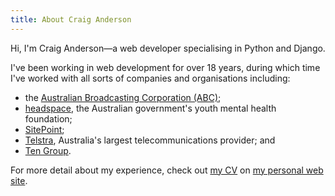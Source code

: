 ```yaml
---
title: About Craig Anderson
---
```


Hi, I'm Craig Anderson—a web developer specialising in Python and Django.

I've been working in web development for over 18 years, during which time I've worked with all sorts of companies and organisations including:

 * the [Australian Broadcasting Corporation (ABC)](http://www,abc.net.au);
 * [headspace](http://headspace.org.au), the Australian government's youth mental health foundation;
 * [SitePoint](http://sitepoint.com);
 * [Telstra](http://telstra.com), Australia's largest telecommunications provider; and
 * [Ten Group](http://tengroup.com).

For more detail about my experience, check out [my CV](http://craiga.id.au/cv) on [my personal web site](http://craiga.id.au).
